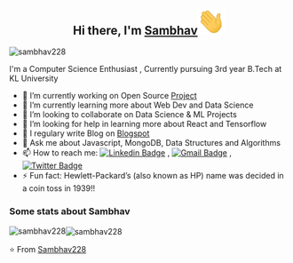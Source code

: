 <h2 align="Center">  Hi there, I'm <a href="https://sambhavthakur.tech">Sambhav</a><img src="https://raw.githubusercontent.com/ABSphreak/ABSphreak/master/gifs/Hi.gif" width="50"></h3>
<p align="left"> <img src="https://komarev.com/ghpvc/?username=sambhav228" alt="sambhav228" /> </p>



I'm a Computer Science Enthusiast , Currently pursuing 3rd year B.Tech at KL University

- 🔭 I’m currently working on Open Source [Project](https://github.com/sambhav228/Stulysis)
- 🌱 I’m currently learning more about Web Dev and Data Science
- 👯 I’m looking to collaborate on Data Science & ML Projects
- 🤔 I’m looking for help in learning more about React and Tensorflow 
- 📝 I regulary write Blog on [Blogspot](https://www.blogger.com/u/1/profile/09774559990553938084)
- 💬 Ask me about Javascript, MongoDB, Data Structures and Algorithms
- 📫 How to reach me:
[![Linkedin Badge](https://img.shields.io/badge/-LinkedIn-blue?style=flat-square&logo=Linkedin&logoColor=white&link=https://www.linkedin.com/in/sambhav228/)](https://www.linkedin.com/in/sambhav228/) 
, [![Gmail Badge](https://img.shields.io/badge/-Gmail-c14438?style=flat-square&logo=Gmail&logoColor=white&link=mailto:sambhavkumar228@gmail.com)](mailto:sambhavkumar228@gmail.com)
,[![Twitter Badge](https://img.shields.io/badge/-sambhav-1ca0f1?style=flat-square&logo=twitter&logoColor=white&link=https://twitter.com/sambhav228)](https://twitter.com/sambhav228)
- ⚡ Fun fact: Hewlett-Packard’s (also known as HP) name was decided in a coin toss in 1939!! 

### Some stats about Sambhav
<img align="left" src="https://github-readme-stats.vercel.app/api/top-langs/?username=sambhav228&layout=compact&hide=html&theme=radical" alt="sambhav228" />

<img align="center" src="https://github-readme-stats.vercel.app/api?username=sambhav228&show_icons=true&theme=radical" alt="sambhav228" />

⭐️ From [Sambhav228](https://github.com/sambhav228)


